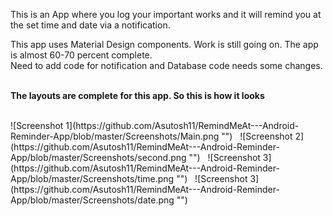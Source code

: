 This is an App where you log your important works and it will remind you at the set time and date via a notification.

This app uses Material Design components. Work is still going on. The app is almost 60-70 percent complete. <br>
Need to add code for notification and Database code needs some changes.
<br>
<br>

<b>The layouts are complete for this app. So this is how it looks</b>


<br>
![Screenshot 1](https://github.com/Asutosh11/RemindMeAt---Android-Reminder-App/blob/master/Screenshots/Main.png "") 
&nbsp;
![Screenshot 2](https://github.com/Asutosh11/RemindMeAt---Android-Reminder-App/blob/master/Screenshots/second.png "")
&nbsp;
![Screenshot 3](https://github.com/Asutosh11/RemindMeAt---Android-Reminder-App/blob/master/Screenshots/time.png "")
&nbsp;
![Screenshot 3](https://github.com/Asutosh11/RemindMeAt---Android-Reminder-App/blob/master/Screenshots/date.png "")
